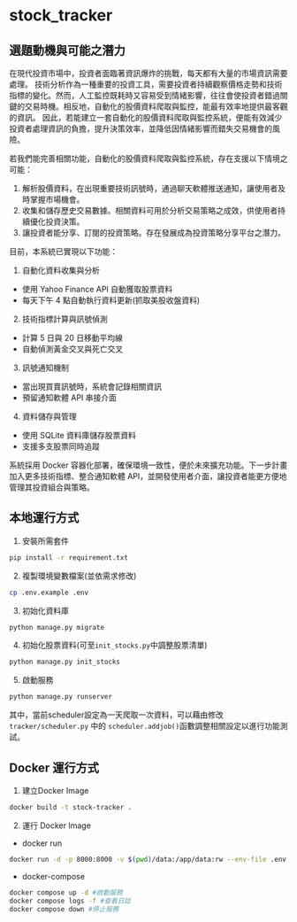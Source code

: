 # stock_tracker

## 選題動機與可能之潛力

在現代投資市場中，投資者面臨著資訊爆炸的挑戰，每天都有大量的市場資訊需要處理。
技術分析作為一種重要的投資工具，需要投資者持續觀察價格走勢和技術指標的變化。然而，人工監控既耗時又容易受到情緒影響，往往會使投資者錯過關鍵的交易時機。相反地，自動化的股價資料爬取與監控，能最有效率地提供最客觀的資訊。
因此，若能建立一套自動化的股價資料爬取與監控系統，便能有效減少投資者處理資訊的負擔，提升決策效率，並降低因情緒影響而錯失交易機會的風險。

若我們能完善相關功能，自動化的股價資料爬取與監控系統，存在支援以下情境之可能：
1. 解析股價資料，在出現重要技術訊號時，通過聊天軟體推送通知，讓使用者及時掌握市場機會。
2. 收集和儲存歷史交易數據。相關資料可用於分析交易策略之成效，供使用者持續優化投資決策。
3. 讓投資者能分享、訂閱的投資策略。存在發展成為投資策略分享平台之潛力。

目前，本系統已實現以下功能：
1. 自動化資料收集與分析
- 使用 Yahoo Finance API 自動獲取股票資料
- 每天下午 4 點自動執行資料更新(抓取美股收盤資料)
2. 技術指標計算與訊號偵測
- 計算 5 日與 20 日移動平均線
- 自動偵測黃金交叉與死亡交叉
3. 訊號通知機制
- 當出現買賣訊號時，系統會記錄相關資訊
- 預留通知軟體 API 串接介面
4. 資料儲存與管理
- 使用 SQLite 資料庫儲存股票資料
- 支援多支股票同時追蹤

系統採用 Docker 容器化部署，確保環境一致性，便於未來擴充功能。下一步計畫加入更多技術指標、整合通知軟體 API，並開發使用者介面，讓投資者能更方便地管理其投資組合與策略。

## 本地運行方式
1. 安裝所需套件
``` bash
pip install -r requirement.txt
```
2. 複製環境變數檔案(並依需求修改)
``` bash
cp .env.example .env
```
3. 初始化資料庫
``` bash
python manage.py migrate 
```
4. 初始化股票資料(可至`init_stocks.py`中調整股票清單)
``` bash
python manage.py init_stocks
```
5. 啟動服務
``` bash
python manage.py runserver
```
其中，當前scheduler設定為一天爬取一次資料，可以藉由修改 `tracker/scheduler.py` 中的 `scheduler.addjob()`函數調整相關設定以進行功能測試。

## Docker 運行方式
1. 建立Docker Image
```bash
docker build -t stock-tracker .
```
2. 運行 Docker Image
- docker run
```bash
docker run -d -p 8000:8000 -v $(pwd)/data:/app/data:rw --env-file .env --name stock-tracker stock-tracker
```
- docker-compose
```bash
docker compose up -d #啟動服務
docker compose logs -f #查看日誌
docker compose down #停止服務
```
